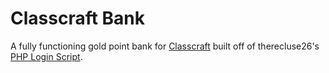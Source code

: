 # Classcraft Bank
A fully functioning gold point bank for [Classcraft](https://classcraft.com) built off of therecluse26's [PHP Login Script](https://github.com/therecluse26/PHP-Login/tree/v2.0).

